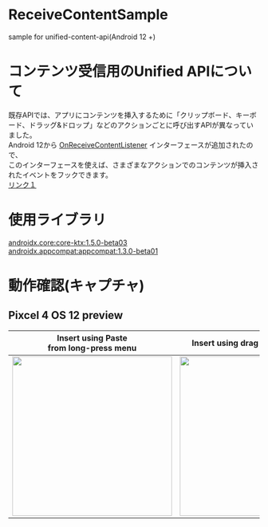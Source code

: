 # ReceiveContentSample
sample for unified-content-api(Android 12 +)

# コンテンツ受信用のUnified APIについて

既存APIでは、アプリにコンテンツを挿入するために「クリップボード、キーボード、ドラッグ&ドロップ」などのアクションごとに呼び出すAPIが異なっていました。<br>
Android 12から [OnReceiveContentListener](https://developer.android.com/reference/android/view/OnReceiveContentListener) インターフェースが追加されたので、<br>
このインターフェースを使えば、さまざまなアクションでのコンテンツが挿入されたイベントをフックできます。<br>
[リンク１](https://developer.android.com/about/versions/12/features/unified-content-api#overview)

# 使用ライブラリ
[androidx.core:core-ktx:1.5.0-beta03](https://developer.android.com/jetpack/androidx/releases/core#1.5.0-beta03)<br>
[androidx.appcompat:appcompat:1.3.0-beta01](https://developer.android.com/jetpack/androidx/releases/appcompat#1.3.0-beta01)<br>

# 動作確認(キャプチャ)

## Pixcel 4 OS 12 preview

| Insert using Paste<br> from long-press menu | Insert using drag and drop (image) | Insert using drag and drop (video) | insert a keyboard image |
----|---- |----|----
| <img src="https://user-images.githubusercontent.com/16476224/118488454-b663db00-b756-11eb-8774-5b4383a3872e.gif" width=320 /> | <img src="https://user-images.githubusercontent.com/16476224/118488449-b532ae00-b756-11eb-863b-fec4e3956f4a.gif" width=320 /> | <img src="https://user-images.githubusercontent.com/16476224/118488425-aea43680-b756-11eb-84cf-73fed8f544a4.gif" width=320 />  | <img src="https://user-images.githubusercontent.com/16476224/118485561-91219d80-b753-11eb-852e-9ede2e512827.gif" width=320 /> |
